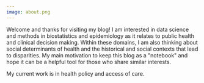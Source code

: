 ```yaml
---
image: about.png
---
```



Welcome and thanks for visiting my blog! I am interested in data science and methods in biostatistics and epidemiology as it relates to public health and clinical decision making. Within these domains, I am also thinking about social determinants of health and the historical and social contexts that lead to disparities. My main motivation to keep this blog as a "notebook" and hope it can be a helpful tool for those who share similar interests. 

My current work is in health policy and access of care.